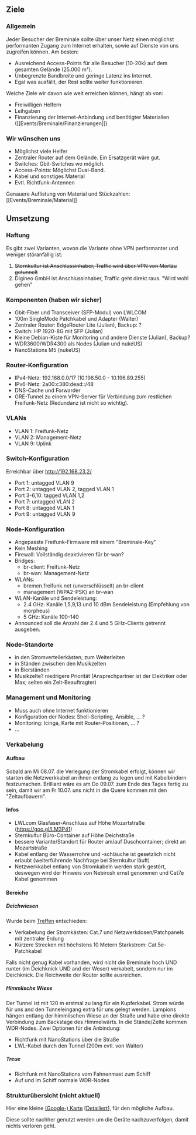 ## Ziele

### Allgemein

Jeder Besucher der Breminale sollte über unser Netz einen möglichst performanten Zugang zum Internet erhalten, sowie auf Dienste von uns zugreifen können. Am besten:

* Ausreichend Access-Points für alle Besucher (10-20k) auf dem gesamten Gelände (25.000 m²).
* Unbegrenzte Bandbreite und geringe Latenz ins Internet.
* Egal was ausfällt, der Rest sollte weiter funktionieren.

Welche Ziele wir davon wie weit erreichen können, hängt ab von:
* Freiwilligen Helfern
* Leihgaben
* Finanzierung der Internet-Anbindung und benötigter Materialien ([[Events/Breminale/Finanzierungen]])

### Wir wünschen uns

* Möglichst viele Helfer
* Zentraler Router auf dem Gelände. Ein Ersatzgerät wäre gut.
* Switches: Gbit-Switches wo möglich.
* Access-Points: Möglichst Dual-Band.
* Kabel und sonstiges Material
* Evtl. Richtfunk-Antennen

Genauere Auflistung von Material und Stückzahlen:
[[Events/Breminale/Material]]

## Umsetzung

### Haftung

Es gibt zwei Varianten, wovon die Variante ohne VPN performanter und weniger störanfällig ist:

1. ~~Sternkultur ist Anschlussinhaber, Traffic wird über VPN von Mortzu getunnelt~~
2. Digineo GmbH ist Anschlussinhaber, Traffic geht direkt raus. "Wird wohl gehen"

### Komponenten (haben wir sicher)

* Gbit-Fiber und Transceiver (SFP-Modul) von LWLCOM
* 100m SingleMode Patchkabel und Adapter (Walter)
* Zentraler Router: EdgeRouter Lite (Julian), Backup: ?
* Switch: HP 1920-8G mit SFP (Julian)
* Kleine Debian-Kiste für Monitoring und andere Dienste (Julian), Backup?
* WDR3600/WDR4300 als Nodes (Julian und nukeUS)
* NanoStations M5 (nukeUS)

### Router-Konfiguration

* IPv4-Netz: 192.168.0.0/17 (10.196.50.0 - 10.196.89.255)
* IPv6-Netz: 2a00:c380:dead::/48
* DNS-Cache und Forwarder
* GRE-Tunnel zu einem VPN-Server für Verbindung zum restlichen Freifunk-Netz (Redundanz ist nicht so wichtig).

### VLANs

* VLAN 1: Freifunk-Netz
* VLAN 2: Management-Netz
* VLAN 9: Uplink

### Switch-Konfiguration

Erreichbar über http://192.168.23.2/

* Port 1:   untagged VLAN 9
* Port 2:   untagged VLAN 2, tagged VLAN 1
* Port 3-6,10: tagged VLAN 1,2
* Port 7:   untagged VLAN 2
* Port 8:   untagged VLAN 1
* Port 9:   untagged VLAN 9

### Node-Konfiguration

* Angepasste Freifunk-Firmware mit einem "Breminale-Key"
* Kein Meshing
* Firewall: Vollständig deaktivieren für br-wan?
* Bridges:
  * br-client: Freifunk-Netz
  * br-wan: Management-Netz
* WLANs:
  * bremen.freifunk.net (unverschlüsselt) an br-client
  * management (WPA2-PSK) an br-wan
* WLAN-Kanäle und Sendeleistung:
  * 2.4 GHz: Kanäle 1,5,9,13 und 10 dBm Sendeleistung (Empfehlung von morpheus)
  * 5 GHz: Kanäle 100-140
* Announced soll die Anzahl der 2.4 und 5 GHz-Clients getrennt ausgeben.


### Node-Standorte
* in den Stromverteilerkästen; zum Weiterleiten
* in Ständen zwischen den Musikzelten
* in Bierständen
* Musikzelte? niedrigere Priorität (Ansprechpartner ist der Elektriker oder Max; selten ein Zelt-Beauftragter)

### Management und Monitoring

* Muss auch ohne Internet funktionieren
* Konfiguration der Nodes: Shell-Scripting, Ansible, ... ?
* Monitoring: Icinga, Karte mit Router-Positionen, ... ?
* ...

### Verkabelung

#### Aufbau
Sobald am Mi 08.07. die Verlegung der Stromkabel erfolgt, können wir starten die Netzwerkkabel an ihnen entlang zu legen und mit Kabelbindern festzumachen. Brilliant wäre es am Do 09.07. zum Ende des Tages fertig zu sein, damit wir am Fr 10.07. uns nicht in die Quere kommen mit den "Zeltaufbauern".

#### Infos
* LWLcom Glasfaser-Anschluss auf Höhe Mozartstraße (https://goo.gl/LM3P41)
* Sternkultur Büro-Container auf Höhe Deichstraße
* bessere Variante/Standort für Router am/auf Duschcontainer; direkt an Mozartstraße
* Kabel entlang der Wasserrohre und -schläuche ist gesetzlich nicht erlaubt (weiterführende Nachfrage bei Sternkultur läuft)
* Netzwerkkabel entlang von Stromkabeln werden stark gestört, deswegen wird der Hinweis von Nebirosh ernst genommen und Cat7e Kabel genommen

#### Bereiche

##### Deichwiesen

Wurde beim [Treffen](/Events/Breminale/Treffen/2015_06_15-viertes-Breminale-Treffen) entschieden:

* Verkabelung der Stromkästen: Cat.7 und Netzwerkdosen/Patchpanels mit zentraler Erdung
* Kürzere Strecken mit höchstens 10 Metern Starkstrom: Cat.5e-Patchkabel

Falls nicht genug Kabel vorhanden, wird nicht die Breminale hoch UND runter (im Deichknick UND and der Weser) verkabelt, sondern nur im Deichknick. Die Reichweite der Router sollte ausreichen.

##### Himmlische Wiese
Der Tunnel ist mit 120 m erstmal zu lang für ein Kupferkabel.
Strom würde für uns and den Tunneleingang extra für uns gelegt werden.
Lampions hängen entlang der himmlischen Wiese an der Straße und habe eine direkte Verbindung zum Backstage des Himmelwärts. In die Stände/Zelte kommen WDR-Nodes. Zwei Optionen für die Anbindung:
* Richtfunk mit NanoStations über die Straße
* LWL-Kabel durch den Tunnel (200m evtl. von Walter)

##### Treue
* Richtfunk mit NanoStations vom Fahnenmast zum Schiff
* Auf und im Schiff normale WDR-Nodes

### Strukturübersicht (nicht aktuell)
Hier eine kleine [(Google-) Karte](https://www.google.de/maps/@53.0708917,8.8166142,16z/data=!3m1!4b1!4m2!6m1!1szLIdiavRRcUY.kHkfMt2Tp8Dk?hl=de) [[Detailiert](https://www.google.com/maps/d/edit?mid=zLIdiavRRcUY.kHkfMt2Tp8Dk)], für den mögliche Aufbau.

Diese sollte nachher genutzt werden um die Geräte nachzuverfolgen, damit nichts verloren geht.
